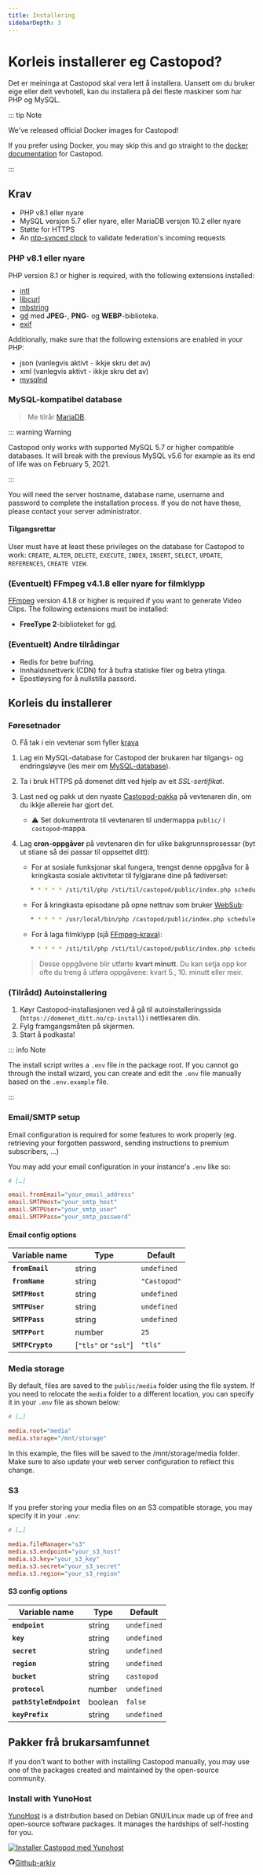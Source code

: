 ```yaml
---
title: Installering
sidebarDepth: 3
---
```


# Korleis installerer eg Castopod?

Det er meininga at Castopod skal vera lett å installera. Uansett om du bruker
eige eller delt vevhotell, kan du installera på dei fleste maskiner som har PHP
og MySQL.

::: tip Note

We've released official Docker images for Castopod!

If you prefer using Docker, you may skip this and go straight to the
[docker documentation](./docker.md) for Castopod.

:::

## Krav

- PHP v8.1 eller nyare
- MySQL versjon 5.7 eller nyare, eller MariaDB versjon 10.2 eller nyare
- Støtte for HTTPS
- An [ntp-synced clock](https://wiki.debian.org/NTP) to validate federation's
  incoming requests

### PHP v8.1 eller nyare

PHP version 8.1 or higher is required, with the following extensions installed:

- [intl](https://php.net/manual/en/intl.requirements.php)
- [libcurl](https://php.net/manual/en/curl.requirements.php)
- [mbstring](https://php.net/manual/en/mbstring.installation.php)
- [gd](https://www.php.net/manual/en/image.installation.php) med **JPEG**-,
  **PNG**- og **WEBP**-biblioteka.
- [exif](https://www.php.net/manual/en/exif.installation.php)

Additionally, make sure that the following extensions are enabled in your PHP:

- json (vanlegvis aktivt - ikkje skru det av)
- xml (vanlegvis aktivt - ikkje skru det av)
- [mysqlnd](https://php.net/manual/en/mysqlnd.install.php)

### MySQL-kompatibel database

> Me tilrår [MariaDB](https://mariadb.org).

::: warning Warning

Castopod only works with supported MySQL 5.7 or higher compatible databases. It
will break with the previous MySQL v5.6 for example as its end of life was on
February 5, 2021.

:::

You will need the server hostname, database name, username and password to
complete the installation process. If you do not have these, please contact your
server administrator.

#### Tilgangsrettar

User must have at least these privileges on the database for Castopod to work:
`CREATE`, `ALTER`, `DELETE`, `EXECUTE`, `INDEX`, `INSERT`, `SELECT`, `UPDATE`,
`REFERENCES`, `CREATE VIEW`.

### (Eventuelt) FFmpeg v4.1.8 eller nyare for filmklypp

[FFmpeg](https://www.ffmpeg.org/) version 4.1.8 or higher is required if you
want to generate Video Clips. The following extensions must be installed:

- **FreeType 2**-biblioteket for
  [gd](https://www.php.net/manual/en/image.installation.php).

### (Eventuelt) Andre tilrådingar

- Redis for betre bufring.
- Innhaldsnettverk (CDN) for å bufra statiske filer og betra ytinga.
- Epostløysing for å nullstilla passord.

## Korleis du installerer

### Føresetnader

0. Få tak i ein vevtenar som fyller [krava](#requirements)
1. Lag ein MySQL-database for Castopod der brukaren har tilgangs- og
   endringsløyve (les meir om [MySQL-database](#mysql-compatible-database)).
2. Ta i bruk HTTPS på domenet ditt ved hjelp av eit _SSL-sertifikat_.
3. Last ned og pakk ut den nyaste [Castopod-pakka](https://castopod.org/) på
   vevtenaren din, om du ikkje allereie har gjort det.
   - ⚠️ Set dokumentrota til vevtenaren til undermappa `public/` i
     `castopod`-mappa.
4. Lag **cron-oppgåver** på vevtenaren din for ulike bakgrunnsprosessar (byt ut
   stiane så dei passar til oppsettet ditt):

   - For at sosiale funksjonar skal fungera, trengst denne oppgåva for å
     kringkasta sosiale aktivitetar til fylgjarane dine på fødiverset:

   ```bash
      * * * * * /sti/til/php /sti/til/castopod/public/index.php scheduled-activities
   ```

   - For å kringkasta episodane på opne nettnav som bruker
     [WebSub](https://en.wikipedia.org/wiki/WebSub):

   ```bash
      * * * * * /usr/local/bin/php /castopod/public/index.php scheduled-websub-publish
   ```

   - For å laga filmklypp (sjå
     [FFmpeg-krava](#ffmpeg-v418-or-higher-for-video-clips)):

   ```bash
      * * * * * /sti/til/php /sti/til/castopod/public/index.php scheduled-video-clips
   ```

   > Desse oppgåvene blir utførte **kvart minutt**. Du kan setja opp kor ofte du
   > treng å utføra oppgåvene: kvart 5., 10. minutt eller meir.

### (Tilrådd) Autoinstallering

1. Køyr Castopod-installasjonen ved å gå til autoinstalleringssida
   (`https://domenet_ditt.no/cp-install`) i nettlesaren din.
2. Fylg framgangsmåten på skjermen.
3. Start å podkasta!

::: info Note

The install script writes a `.env` file in the package root. If you cannot go
through the install wizard, you can create and edit the `.env` file manually
based on the `.env.example` file.

:::

### Email/SMTP setup

Email configuration is required for some features to work properly (eg.
retrieving your forgotten password, sending instructions to premium subscribers,
…)

You may add your email configuration in your instance's `.env` like so:

```ini
# […]

email.fromEmail="your_email_address"
email.SMTPHost="your_smtp_host"
email.SMTPUser="your_smtp_user"
email.SMTPPass="your_smtp_password"
```

#### Email config options

| Variable name    | Type                 | Default      |
| ---------------- | -------------------- | ------------ |
| **`fromEmail`**  | string               | `undefined`  |
| **`fromName`**   | string               | `"Castopod"` |
| **`SMTPHost`**   | string               | `undefined`  |
| **`SMTPUser`**   | string               | `undefined`  |
| **`SMTPPass`**   | string               | `undefined`  |
| **`SMTPPort`**   | number               | `25`         |
| **`SMTPCrypto`** | [`"tls"` or `"ssl"`] | `"tls"`      |

### Media storage

By default, files are saved to the `public/media` folder using the file system.
If you need to relocate the `media` folder to a different location, you can
specify it in your `.env` file as shown below:

```ini
# […]

media.root="media"
media.storage="/mnt/storage"
```

In this example, the files will be saved to the /mnt/storage/media folder. Make
sure to also update your web server configuration to reflect this change.

### S3

If you prefer storing your media files on an S3 compatible storage, you may
specify it in your `.env`:

```ini
# […]

media.fileManager="s3"
media.s3.endpoint="your_s3_host"
media.s3.key="your_s3_key"
media.s3.secret="your_s3_secret"
media.s3.region="your_s3_region"
```

#### S3 config options

| Variable name           | Type    | Default     |
| ----------------------- | ------- | ----------- |
| **`endpoint`**          | string  | `undefined` |
| **`key`**               | string  | `undefined` |
| **`secret`**            | string  | `undefined` |
| **`region`**            | string  | `undefined` |
| **`bucket`**            | string  | `castopod`  |
| **`protocol`**          | number  | `undefined` |
| **`pathStyleEndpoint`** | boolean | `false`     |
| **`keyPrefix`**         | string  | `undefined` |

## Pakker frå brukarsamfunnet

If you don't want to bother with installing Castopod manually, you may use one
of the packages created and maintained by the open-source community.

### Install with YunoHost

[YunoHost](https://yunohost.org/) is a distribution based on Debian GNU/Linux
made up of free and open-source software packages. It manages the hardships of
self-hosting for you.

<div class="flex flex-wrap items-center gap-4">

<a href="https://install-app.yunohost.org/?app=castopod" target="_blank" rel="noopener noreferrer">
   <img src="https://install-app.yunohost.org/install-with-yunohost.svg" alt="Installer Castopod med Yunohost" class="align-middle" />
</a>

<a href="https://github.com/YunoHost-Apps/castopod_ynh" target="_blank" rel="noopener noreferrer" class="inline-flex items-center px-4 py-[.3rem] mx-auto font-semibold text-center text-black rounded-md gap-x-1 border-2 border-solid border-[#333] hover:no-underline hover:bg-gray-100"><svg
   xmlns="http://www.w3.org/2000/svg" viewBox="0 0 24 24" width="1em" height="1em"
   class="text-xl"><path fill="none" d="M0 0h24v24H0z"/><path d="M12 2A10 10 0 0 0 2 12a10 10 0 0 0 6.84 9.49c.5.09.69-.21.69-.48l-.02-1.86c-2.51.46-3.16-.61-3.36-1.18-.11-.28-.6-1.17-1.02-1.4-.35-.2-.85-.66-.02-.67.79-.01 1.35.72 1.54 1.02.9 1.52 2.34 1.1 2.91.83a2.1 2.1 0 0 1 .64-1.34c-2.22-.25-4.55-1.11-4.55-4.94A3.9 3.9 0 0 1 6.68 8.8a3.6 3.6 0 0 1 .1-2.65s.83-.27 2.75 1.02a9.28 9.28 0 0 1 2.5-.34c.85 0 1.7.12 2.5.34 1.9-1.3 2.75-1.02 2.75-1.02.54 1.37.2 2.4.1 2.65.63.7 1.02 1.58 1.02 2.68 0 3.84-2.34 4.7-4.56 4.94.36.31.67.91.67 1.85l-.01 2.75c0 .26.19.58.69.48A10.02 10.02 0 0 0 22 12 10 10 0 0 0 12 2z"/></svg>Github-arkiv</a>

</div>
